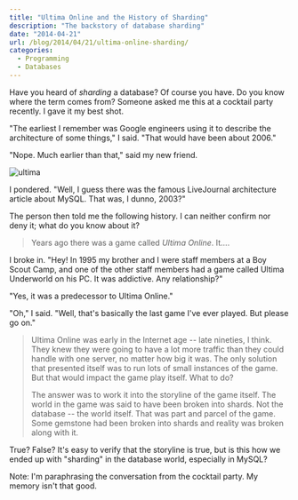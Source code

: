 ```yaml
---
title: "Ultima Online and the History of Sharding"
description: "The backstory of database sharding"
date: "2014-04-21"
url: /blog/2014/04/21/ultima-online-sharding/
categories:
  - Programming
  - Databases
---
```


Have you heard of *sharding* a database? Of course you have. Do you know where
the term comes from? Someone asked me this at a cocktail party recently. I gave
it my best shot.

"The earliest I remember was Google engineers using it to describe the
architecture of some things," I said. "That would have been about 2006."

"Nope. Much earlier than that," said my new friend.

![ultima](/media/2014/04/ultima.jpg)

I pondered. "Well, I guess there was the famous LiveJournal architecture
article about MySQL. That was, I dunno, 2003?"

The person then told me the following history. I can neither
confirm nor deny it; what do you know about it?

<!--more-->

> Years ago there was a game called *Ultima Online*. It....

I broke in. "Hey! In 1995 my brother and I were staff members at a Boy Scout
Camp, and one of the other staff members had a game called Ultima Underworld on
his PC. It was addictive. Any relationship?"

"Yes, it was a predecessor to Ultima Online."

"Oh," I said. "Well, that's basically the last game I've ever played.
But please go on."

> Ultima Online was early in the Internet age -- late nineties, I think. They
> knew they were going to have a lot more traffic than they could handle with
> one server, no matter how big it was. The only solution that presented itself
> was to run lots of small instances of the game. But that would impact the game
> play itself. What to do?
>
> The answer was to work it into the storyline of the game itself. The world in
> the game was said to have been broken into shards. Not the database -- the
> world itself. That was part and parcel of the game. Some gemstone had been
> broken into shards and reality was broken along with it.

True? False? It's easy to verify that the storyline is true, but is this how we
ended up with "sharding" in the database world, especially in MySQL?

Note: I'm paraphrasing the conversation from the cocktail party. My memory isn't
that good.


